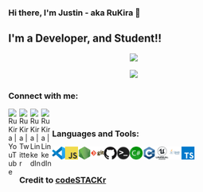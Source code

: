 ### Hi there, I'm Justin - aka RuKira 👋 

## I'm a Developer, and Student!!

<p align="center" >
    <img src="https://github-readme-stats.vercel.app/api?username=RuKira&count_private=true&show_icons=true&include_all_commits=true&bg_color=00000000&text_color=7a7a7a"/>
</p>

<p align="center" >
    <img src="https://github-readme-stats.vercel.app/api/wakatime?username=RuKira&bg_color=00000000&text_color=7a7a7e&langs_count=15&layout=compact&hide=other,xml,text&custom_title=Language%20Experience%20(WakaTime)"/>
</p>

### Connect with me:

[<img align="left" alt="RuKira | YouTube" width="22px" src="https://cdn.jsdelivr.net/npm/simple-icons@v3/icons/youtube.svg" />][youtube]
[<img align="left" alt="RuKira | Twitter" width="22px" src="https://cdn.jsdelivr.net/npm/simple-icons@v3/icons/twitter.svg" />][twitter]
[<img align="left" alt="RuKira | LinkedIn" width="22px" src="https://cdn.jsdelivr.net/npm/simple-icons@v3/icons/linkedin.svg" />][linkedin]
[<img align="left" alt="RuKira | LinkedIn" width="22px" src="https://cdn.jsdelivr.net/npm/simple-icons@v3/icons/facebook.svg" />][facebook]

<br />

### Languages and Tools:

<img align="left" alt="Visual Studio Code" width="26px" src="https://raw.githubusercontent.com/github/explore/80688e429a7d4ef2fca1e82350fe8e3517d3494d/topics/visual-studio-code/visual-studio-code.png" />
<img align="left" alt="JavaScript" width="26px" src="https://raw.githubusercontent.com/github/explore/80688e429a7d4ef2fca1e82350fe8e3517d3494d/topics/javascript/javascript.png" />
<img align="left" alt="Node.js" width="26px" src="https://raw.githubusercontent.com/github/explore/80688e429a7d4ef2fca1e82350fe8e3517d3494d/topics/nodejs/nodejs.png" />
<img align="left" alt="Git" width="26px" src="https://raw.githubusercontent.com/github/explore/80688e429a7d4ef2fca1e82350fe8e3517d3494d/topics/git/git.png" />
<img align="left" alt="GitHub" width="26px" src="https://raw.githubusercontent.com/github/explore/78df643247d429f6cc873026c0622819ad797942/topics/github/github.png" />
<img align="left" alt="Terminal" width="26px" src="https://raw.githubusercontent.com/github/explore/80688e429a7d4ef2fca1e82350fe8e3517d3494d/topics/terminal/terminal.png" />
<img align="left" alt="CSharp" width="26px" src="https://raw.githubusercontent.com/github/explore/80688e429a7d4ef2fca1e82350fe8e3517d3494d/topics/csharp/csharp.png" />
<img align="left" alt="CPlusPlus" width="26px" src="https://raw.githubusercontent.com/github/explore/80688e429a7d4ef2fca1e82350fe8e3517d3494d/topics/cpp/cpp.png" />
<img align="left" alt="Unreal Engine" width="26px" src="https://raw.githubusercontent.com/github/explore/80688e429a7d4ef2fca1e82350fe8e3517d3494d/topics/unreal-engine/unreal-engine.png" />
<img align="left" alt="Java" width="26px" src="https://raw.githubusercontent.com/github/explore/80688e429a7d4ef2fca1e82350fe8e3517d3494d/topics/java/java.png" />
<img align="left" alt="TypeScript" width="26px" src="https://raw.githubusercontent.com/github/explore/80688e429a7d4ef2fca1e82350fe8e3517d3494d/topics/typescript/typescript.png" />

<br />
<br />

[twitter]: https://twitter.com/RuKiraYT
[youtube]: https://www.youtube.com/channel/UCRf2rYUPqzvXsRwy3IoHt7A
[linkedin]: https://www.linkedin.com/in/shawn-d-8914a9122/
[facebook]: https://www.facebook.com/jduesling13/
[website]: https://github.com/codeSTACKr/codeSTACKr

### Credit to [codeSTACKr][website]
